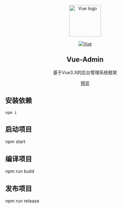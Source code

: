 <p align="center"><a href="https://vuejs.org" target="_blank" rel="noopener noreferrer"><img width="100" src="https://vuejs.org/images/logo.png" alt="Vue logo"></a></p>

<p align="center">
  <a href="https://v3.vuejs.org/"><img src="https://img.shields.io/badge/Vue-3.X-42b983.svg?style=flat-square" alt="Vue"></a>
</p>

<h2 align="center">Vue-Admin</h2>
<p align="center">基于Vue3.X的后台管理系统框架</p>
<p align="center"><a href="https://sobird.github.io/vue-admin/">预览</a></p>

## 安装依赖
```
npm i
```

## 启动项目
npm start

## 编译项目
npm run build

## 发布项目
npm run release
